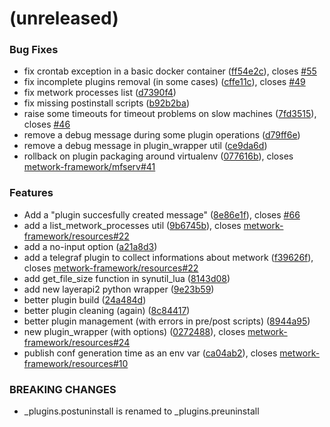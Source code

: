 <a name=""></a>
# (unreleased)


### Bug Fixes

* fix crontab exception in a basic docker container ([ff54e2c](https://github.com/metwork-framework/mfcom/commit/ff54e2c)), closes [#55](https://github.com/metwork-framework/mfcom/issues/55)
* fix incomplete plugins removal (in some cases) ([cffe11c](https://github.com/metwork-framework/mfcom/commit/cffe11c)), closes [#49](https://github.com/metwork-framework/mfcom/issues/49)
* fix metwork processes list ([d7390f4](https://github.com/metwork-framework/mfcom/commit/d7390f4))
* fix missing postinstall scripts ([b92b2ba](https://github.com/metwork-framework/mfcom/commit/b92b2ba))
* raise some timeouts for timeout problems on slow machines ([7fd3515](https://github.com/metwork-framework/mfcom/commit/7fd3515)), closes [#46](https://github.com/metwork-framework/mfcom/issues/46)
* remove a debug message during some plugin operations ([d79ff6e](https://github.com/metwork-framework/mfcom/commit/d79ff6e))
* remove a debug message in plugin_wrapper util ([ce9da6d](https://github.com/metwork-framework/mfcom/commit/ce9da6d))
* rollback on plugin packaging around virtualenv ([077616b](https://github.com/metwork-framework/mfcom/commit/077616b)), closes [metwork-framework/mfserv#41](https://github.com/metwork-framework/mfserv/issues/41)


### Features

* Add a "plugin succesfully created message" ([8e86e1f](https://github.com/metwork-framework/mfcom/commit/8e86e1f)), closes [#66](https://github.com/metwork-framework/mfcom/issues/66)
* add a list_metwork_processes util ([9b6745b](https://github.com/metwork-framework/mfcom/commit/9b6745b)), closes [metwork-framework/resources#22](https://github.com/metwork-framework/resources/issues/22)
* add a no-input option ([a21a8d3](https://github.com/metwork-framework/mfcom/commit/a21a8d3))
* add a telegraf plugin to collect informations about metwork ([f39626f](https://github.com/metwork-framework/mfcom/commit/f39626f)), closes [metwork-framework/resources#22](https://github.com/metwork-framework/resources/issues/22)
* add get_file_size function in synutil_lua ([8143d08](https://github.com/metwork-framework/mfcom/commit/8143d08))
* add new layerapi2 python wrapper ([9e23b59](https://github.com/metwork-framework/mfcom/commit/9e23b59))
* better plugin build ([24a484d](https://github.com/metwork-framework/mfcom/commit/24a484d))
* better plugin cleaning (again) ([8c84417](https://github.com/metwork-framework/mfcom/commit/8c84417))
* better plugin management (with errors in pre/post scripts) ([8944a95](https://github.com/metwork-framework/mfcom/commit/8944a95))
* new plugin_wrapper (with options) ([0272488](https://github.com/metwork-framework/mfcom/commit/0272488)), closes [metwork-framework/resources#24](https://github.com/metwork-framework/resources/issues/24)
* publish conf generation time as an env var ([ca04ab2](https://github.com/metwork-framework/mfcom/commit/ca04ab2)), closes [metwork-framework/resources#10](https://github.com/metwork-framework/resources/issues/10)


### BREAKING CHANGES

* _plugins.postuninstall is renamed to
_plugins.preuninstall



